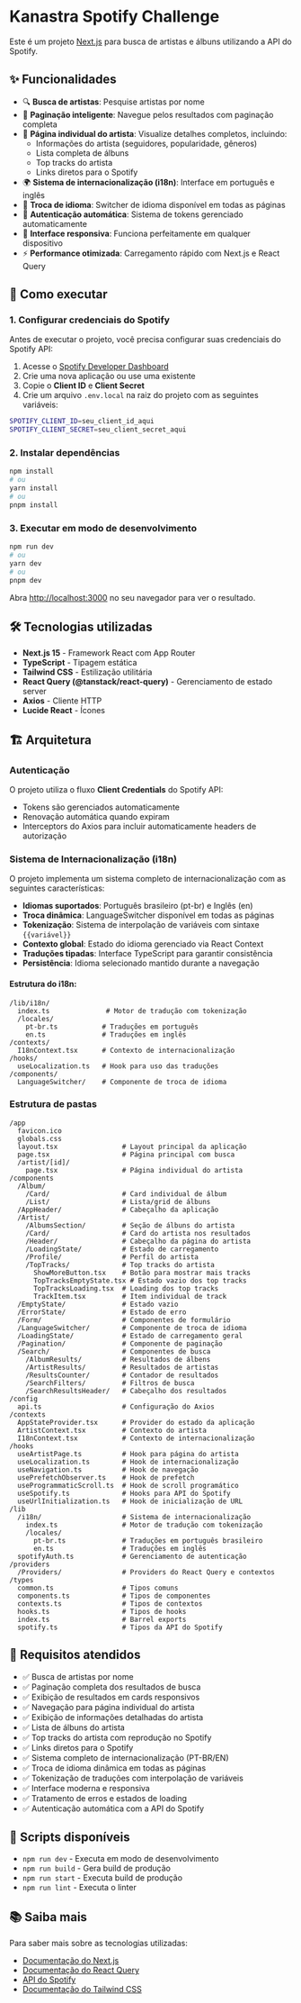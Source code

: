 # Kanastra Spotify Challenge

Este é um projeto [Next.js](https://nextjs.org) para busca de artistas e álbuns utilizando a API do Spotify.

## ✨ Funcionalidades

- 🔍 **Busca de artistas**: Pesquise artistas por nome
- 📄 **Paginação inteligente**: Navegue pelos resultados com paginação completa
- 👤 **Página individual do artista**: Visualize detalhes completos, incluindo:
  - Informações do artista (seguidores, popularidade, gêneros)
  - Lista completa de álbuns
  - Top tracks do artista
  - Links diretos para o Spotify
- 🌍 **Sistema de internacionalização (i18n)**: Interface em português e inglês
- 🔄 **Troca de idioma**: Switcher de idioma disponível em todas as páginas
- 🔐 **Autenticação automática**: Sistema de tokens gerenciado automaticamente
- 📱 **Interface responsiva**: Funciona perfeitamente em qualquer dispositivo
- ⚡ **Performance otimizada**: Carregamento rápido com Next.js e React Query

## 🚀 Como executar

### 1. Configurar credenciais do Spotify

Antes de executar o projeto, você precisa configurar suas credenciais do Spotify API:

1. Acesse o [Spotify Developer Dashboard](https://developer.spotify.com/dashboard)
2. Crie uma nova aplicação ou use uma existente
3. Copie o **Client ID** e **Client Secret**
4. Crie um arquivo `.env.local` na raiz do projeto com as seguintes variáveis:

```bash
SPOTIFY_CLIENT_ID=seu_client_id_aqui
SPOTIFY_CLIENT_SECRET=seu_client_secret_aqui
```

### 2. Instalar dependências

```bash
npm install
# ou
yarn install
# ou
pnpm install
```

### 3. Executar em modo de desenvolvimento

```bash
npm run dev
# ou
yarn dev
# ou
pnpm dev
```

Abra [http://localhost:3000](http://localhost:3000) no seu navegador para ver o resultado.

## 🛠️ Tecnologias utilizadas

- **Next.js 15** - Framework React com App Router
- **TypeScript** - Tipagem estática
- **Tailwind CSS** - Estilização utilitária
- **React Query (@tanstack/react-query)** - Gerenciamento de estado server
- **Axios** - Cliente HTTP
- **Lucide React** - Ícones

## 🏗️ Arquitetura

### Autenticação

O projeto utiliza o fluxo **Client Credentials** do Spotify API:

- Tokens são gerenciados automaticamente
- Renovação automática quando expiram
- Interceptors do Axios para incluir automaticamente headers de autorização

### Sistema de Internacionalização (i18n)

O projeto implementa um sistema completo de internacionalização com as seguintes características:

- **Idiomas suportados**: Português brasileiro (pt-br) e Inglês (en)
- **Troca dinâmica**: LanguageSwitcher disponível em todas as páginas
- **Tokenização**: Sistema de interpolação de variáveis com sintaxe `{{variável}}`
- **Contexto global**: Estado do idioma gerenciado via React Context
- **Traduções tipadas**: Interface TypeScript para garantir consistência
- **Persistência**: Idioma selecionado mantido durante a navegação

#### Estrutura do i18n:

```
/lib/i18n/
  index.ts              # Motor de tradução com tokenização
  /locales/
    pt-br.ts           # Traduções em português
    en.ts              # Traduções em inglês
/contexts/
  I18nContext.tsx      # Contexto de internacionalização
/hooks/
  useLocalization.ts   # Hook para uso das traduções
/components/
  LanguageSwitcher/    # Componente de troca de idioma
```

### Estrutura de pastas

```
/app
  favicon.ico
  globals.css
  layout.tsx                # Layout principal da aplicação
  page.tsx                  # Página principal com busca
  /artist/[id]/
    page.tsx                # Página individual do artista
/components
  /Album/
    /Card/                  # Card individual de álbum
    /List/                  # Lista/grid de álbuns
  /AppHeader/               # Cabeçalho da aplicação
  /Artist/
    /AlbumsSection/         # Seção de álbuns do artista
    /Card/                  # Card do artista nos resultados
    /Header/                # Cabeçalho da página do artista
    /LoadingState/          # Estado de carregamento
    /Profile/               # Perfil do artista
    /TopTracks/             # Top tracks do artista
      ShowMoreButton.tsx    # Botão para mostrar mais tracks
      TopTracksEmptyState.tsx # Estado vazio dos top tracks
      TopTracksLoading.tsx  # Loading dos top tracks
      TrackItem.tsx         # Item individual de track
  /EmptyState/              # Estado vazio
  /ErrorState/              # Estado de erro
  /Form/                    # Componentes de formulário
  /LanguageSwitcher/        # Componente de troca de idioma
  /LoadingState/            # Estado de carregamento geral
  /Pagination/              # Componente de paginação
  /Search/                  # Componentes de busca
    /AlbumResults/          # Resultados de álbens
    /ArtistResults/         # Resultados de artistas
    /ResultsCounter/        # Contador de resultados
    /SearchFilters/         # Filtros de busca
    /SearchResultsHeader/   # Cabeçalho dos resultados
/config
  api.ts                    # Configuração do Axios
/contexts
  AppStateProvider.tsx      # Provider do estado da aplicação
  ArtistContext.tsx         # Contexto do artista
  I18nContext.tsx           # Contexto de internacionalização
/hooks
  useArtistPage.ts          # Hook para página do artista
  useLocalization.ts        # Hook de internacionalização
  useNavigation.ts          # Hook de navegação
  usePrefetchObserver.ts    # Hook de prefetch
  useProgrammaticScroll.ts  # Hook de scroll programático
  useSpotify.ts             # Hooks para API do Spotify
  useUrlInitialization.ts   # Hook de inicialização de URL
/lib
  /i18n/                    # Sistema de internacionalização
    index.ts                # Motor de tradução com tokenização
    /locales/
      pt-br.ts              # Traduções em português brasileiro
      en.ts                 # Traduções em inglês
  spotifyAuth.ts            # Gerenciamento de autenticação
/providers
  /Providers/               # Providers do React Query e contextos
/types
  common.ts                 # Tipos comuns
  components.ts             # Tipos de componentes
  contexts.ts               # Tipos de contextos
  hooks.ts                  # Tipos de hooks
  index.ts                  # Barrel exports
  spotify.ts                # Tipos da API do Spotify
```

## 📝 Requisitos atendidos

- ✅ Busca de artistas por nome
- ✅ Paginação completa dos resultados de busca
- ✅ Exibição de resultados em cards responsivos
- ✅ Navegação para página individual do artista
- ✅ Exibição de informações detalhadas do artista
- ✅ Lista de álbuns do artista
- ✅ Top tracks do artista com reprodução no Spotify
- ✅ Links diretos para o Spotify
- ✅ Sistema completo de internacionalização (PT-BR/EN)
- ✅ Troca de idioma dinâmica em todas as páginas
- ✅ Tokenização de traduções com interpolação de variáveis
- ✅ Interface moderna e responsiva
- ✅ Tratamento de erros e estados de loading
- ✅ Autenticação automática com a API do Spotify

## 🔧 Scripts disponíveis

- `npm run dev` - Executa em modo de desenvolvimento
- `npm run build` - Gera build de produção
- `npm run start` - Executa build de produção
- `npm run lint` - Executa o linter

## 📚 Saiba mais

Para saber mais sobre as tecnologias utilizadas:

- [Documentação do Next.js](https://nextjs.org/docs)
- [Documentação do React Query](https://tanstack.com/query/latest)
- [API do Spotify](https://developer.spotify.com/documentation/web-api/)
- [Documentação do Tailwind CSS](https://tailwindcss.com/docs)
